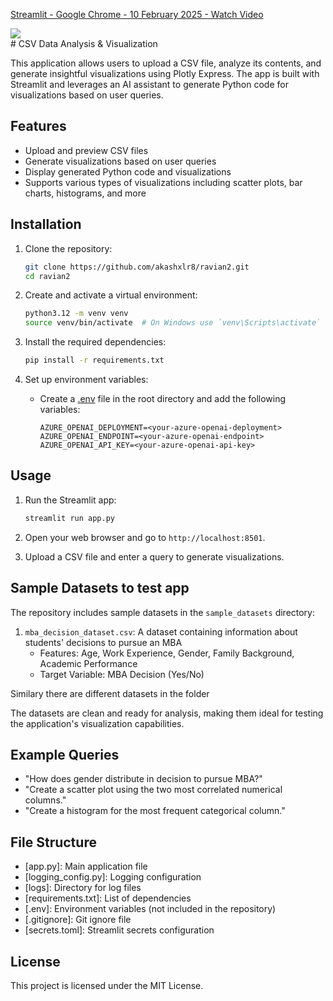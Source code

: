 <div>
    <a href="https://www.loom.com/share/e050b9a85c2043c8b063918fe9268668">
      <p>Streamlit - Google Chrome - 10 February 2025 - Watch Video</p>
    </a>
    <a href="https://www.loom.com/share/e050b9a85c2043c8b063918fe9268668">
      <img style="max-width:300px;" src="https://cdn.loom.com/sessions/thumbnails/e050b9a85c2043c8b063918fe9268668-236ba5bf25411f33-full-play.gif">
    </a>
  </div>
# CSV Data Analysis & Visualization

This application allows users to upload a CSV file, analyze its contents, and generate insightful visualizations using Plotly Express. The app is built with Streamlit and leverages an AI assistant to generate Python code for visualizations based on user queries.

## Features

- Upload and preview CSV files
- Generate visualizations based on user queries
- Display generated Python code and visualizations
- Supports various types of visualizations including scatter plots, bar charts, histograms, and more

## Installation

1. Clone the repository:
    ```sh
    git clone https://github.com/akashxlr8/ravian2.git
    cd ravian2
    ```

2. Create and activate a virtual environment:
    ```sh
    python3.12 -m venv venv
    source venv/bin/activate  # On Windows use `venv\Scripts\activate`
    ```

3. Install the required dependencies:
    ```sh
    pip install -r requirements.txt
    ```

4. Set up environment variables:
    - Create a [.env](http://_vscodecontentref_/1) file in the root directory and add the following variables:
        ```
        AZURE_OPENAI_DEPLOYMENT=<your-azure-openai-deployment>
        AZURE_OPENAI_ENDPOINT=<your-azure-openai-endpoint>
        AZURE_OPENAI_API_KEY=<your-azure-openai-api-key>
        ```

## Usage

1. Run the Streamlit app:
    ```sh
    streamlit run app.py
    ```

2. Open your web browser and go to `http://localhost:8501`.

3. Upload a CSV file and enter a query to generate visualizations.
## Sample Datasets to test app
The repository includes sample datasets in the `sample_datasets` directory:

1. `mba_decision_dataset.csv`: A dataset containing information about students' decisions to pursue an MBA
    - Features: Age, Work Experience, Gender, Family Background, Academic Performance
    - Target Variable: MBA Decision (Yes/No)

Similary there are different datasets in the folder

The datasets are clean and ready for analysis, making them ideal for testing the application's visualization capabilities.

## Example Queries

- "How does gender distribute in decision to pursue MBA?"
- "Create a scatter plot using the two most correlated numerical columns."
- "Create a histogram for the most frequent categorical column."

## File Structure

- [app.py]: Main application file
- [logging_config.py]: Logging configuration
- [logs]: Directory for log files
- [requirements.txt]: List of dependencies
- [.env]: Environment variables (not included in the repository)
- [.gitignore]: Git ignore file
- [secrets.toml]: Streamlit secrets configuration

## License

This project is licensed under the MIT License.
